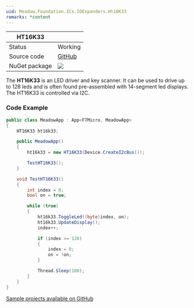 ```yaml
---
uid: Meadow.Foundation.ICs.IOExpanders.Ht16K33
remarks: *content
---
```


| HT16K33       |             |
|---------------|-------------|
| Status        | Working     |
| Source code   | [GitHub](https://github.com/WildernessLabs/Meadow.Foundation/tree/master/Source/Meadow.Foundation.Peripherals/ICs.IOExpanders.HT16K33) |
| NuGet package | <img src="https://img.shields.io/nuget/v/Meadow.Foundation.ICs.IOExpanders.HT16K33.svg?label=NuGet" style="width: auto;" /> |

The **HT16K33** is an LED driver and key scanner. It can be used to drive up to 128 leds and is often found pre-assembled with 14-segment led displays. The HT16K33 is controlled via I2C.

### Code Example

```csharp
public class MeadowApp : App<F7Micro, MeadowApp>
{
    HT16K33 ht16k33;

    public MeadowApp()
    {
        ht16k33 = new HT16K33(Device.CreateI2cBus());

        TestHT16K33();
    }

    void TestHT16K33() 
    {
        int index = 0;
        bool on = true;

        while (true)
        {
            ht16k33.ToggleLed((byte)index, on);
            ht16k33.UpdateDisplay();
            index++;

            if (index >= 128)
            {
                index = 0;
                on = !on;
            }

            Thread.Sleep(100);
        }
    }
}
```

[Sample projects available on GitHub](https://github.com/WildernessLabs/Meadow.Foundation/tree/master/Source/Meadow.Foundation.Peripherals/ICs.IOExpanders.HT16K33Samples) 
